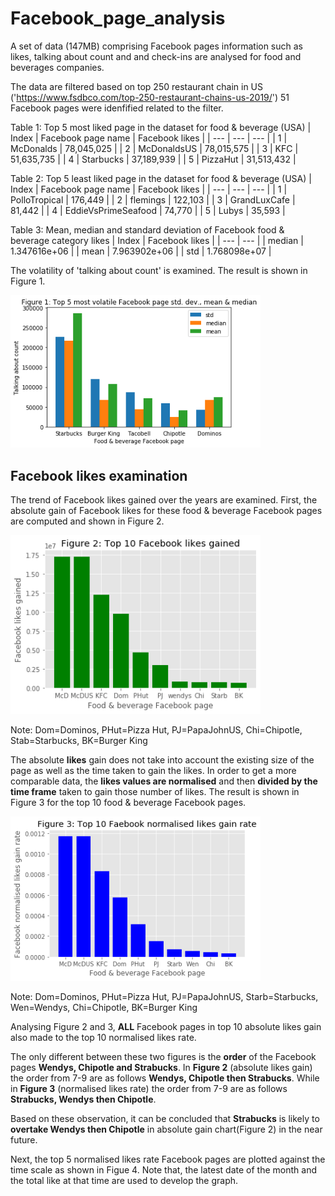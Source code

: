 # Facebook_page_analysis
A set of data (147MB) comprising Facebook pages information such as likes, talking about count and and check-ins are analysed for food and beverages companies.

The data are filtered based on top 250 restaurant chain in US ('https://www.fsdbco.com/top-250-restaurant-chains-us-2019/')
51 Facebook pages were idenfified related to the filter.

Table 1: Top 5 most liked page in the dataset for food & beverage (USA) 
| Index | Facebook page name | Facebook likes | 
| --- | --- | --- |
| 1 | McDonalds | 78,045,025 |
| 2 | McDonaldsUS | 78,015,575 |
| 3 | KFC | 51,635,735 |
| 4 | Starbucks | 37,189,939 |
| 5 | PizzaHut | 31,513,432 |

Table 2: Top 5 least liked page in the dataset for food & beverage (USA) 
| Index | Facebook page name | Facebook likes | 
| --- | --- | --- |
| 1 | PolloTropical | 176,449 |
| 2 | flemings | 122,103 |
| 3 | GrandLuxCafe | 81,442 |
| 4 | EddieVsPrimeSeafood | 74,770 |
| 5 | Lubys | 35,593 |

Table 3: Mean, median and standard deviation of Facebook food & beverage category likes 
| Index | Facebook likes |
| --- | --- |
| median | 1.347616e+06 |
| mean | 7.963902e+06 |
| std | 1.768098e+07 |
	
The volatility of 'talking about count' is examined. The result is shown in Figure 1.


<img src="Figures/Figure1.png" width="400">



## Facebook likes examination
The trend of Facebook likes gained over the years are examined. First, the absolute gain of Facebook likes for these food & beverage Facebook pages are computed and shown in Figure 2. 

 <img src="Figures/Figure2.png" width="400" >
	
Note: Dom=Dominos, PHut=Pizza Hut, PJ=PapaJohnUS, Chi=Chipotle, Stab=Starbucks, BK=Burger King

The absolute **likes** gain does not take into account the existing size of the page as well as the time taken to gain the likes. In order to get a more comparable data, the **likes values are normalised** and then **divided by the time frame** taken to gain those number of likes. The result is shown in Figure 3 for the top 10 food & beverage Facebook pages.  

<img src="Figures/Figure3.png" width="400" >

Note: Dom=Dominos, PHut=Pizza Hut, PJ=PapaJohnUS, Starb=Starbucks, Wen=Wendys, Chi=Chipotle, BK=Burger King

Analysing Figure 2 and 3, **ALL** Facebook pages in top 10 absolute likes gain also made to the top 10 normalised likes rate. 

The only different between these two figures is the **order** of the Facebook pages **Wendys, Chipotle and Strabucks**. In **Figure 2** (absolute likes gain) the order from 7-9 are as follows **Wendys, Chipotle then Strabucks**. While in **Figure 3** (normalised likes rate) the order from 7-9 are as follows **Strabucks, Wendys then Chipotle**.

Based on these observation, it can be concluded that **Strabucks** is likely to **overtake Wendys then Chipotle** in absolute gain chart(Figure 2) in the near future.

Next, the top 5 normalised likes rate Facebook pages are plotted against the time scale as shown in Figue 4. Note that, the latest date of the month and the total like at that time are used to develop the graph.


